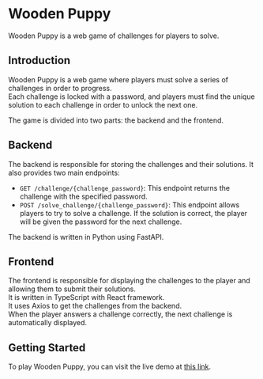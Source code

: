 # Wooden Puppy

Wooden Puppy is a web game of challenges for players to solve.

## Introduction

Wooden Puppy is a web game where players must solve a series of challenges in order to progress.  
Each challenge is locked with a password, and players must find the unique solution to each challenge in order to unlock the next one.

The game is divided into two parts: the backend and the frontend.

## Backend

The backend is responsible for storing the challenges and their solutions. It also provides two main endpoints:

* `GET /challenge/{challenge_password}`: This endpoint returns the challenge with the specified password.
* `POST /solve_challenge/{challenge_password}`: This endpoint allows players to try to solve a challenge. If the solution is correct, the player will be given the password for the next challenge.

The backend is written in Python using FastAPI.

## Frontend

The frontend is responsible for displaying the challenges to the player and allowing them to submit their solutions.  
It is written in TypeScript with React framework.  
It uses Axios to get the challenges from the backend.  
When the player answers a challenge correctly, the next challenge is automatically displayed.

## Getting Started

To play Wooden Puppy, you can visit the live demo at [this link](https://wooden-puppy.xyz/).